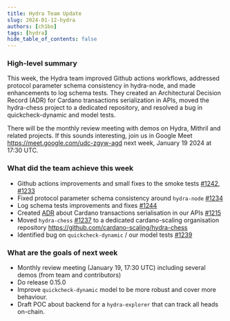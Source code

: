 ```yaml
---
title: Hydra Team Update
slug: 2024-01-12-hydra
authors: [ch1bo]
tags: [hydra]
hide_table_of_contents: false
---
```


### High-level summary

This week, the Hydra team improved Github actions workflows, addressed protocol
parameter schema consistency in hydra-node, and made enhancements to log schema
tests. They created an Architectural Decision Record (ADR) for Cardano
transactions serialization in APIs, moved the hydra-chess project to a dedicated
repository, and resolved a bug in quickcheck-dynamic and model tests.

There will be the monthly review meeting with demos on Hydra, Mithril and
related projects. If this sounds interesting, join us in Google Meet
https://meet.google.com/udc-zgyw-agd next week, January 19 2024 at 17:30 UTC.


### What did the team achieve this week

- Github actions improvements and small fixes to the smoke tests [\#1242](https://github.com/input-output-hk/hydra/pull/1242), [\#1233](https://github.com/input-output-hk/hydra/pull/1233)
- Fixed protocol parameter schema consistency around `hydra-node` [\#1234](https://github.com/input-output-hk/hydra/issues/1234)
- Log schema tests improvements and fixes [\#1244](https://github.com/input-output-hk/hydra/pull/1244)
- Created [ADR](https://github.com/input-output-hk/hydra/pull/1215/files?short_path=3a6c7dc#diff-3a6c7dcfd58c753d4e2639cbfeeff78b09bdd0709a01e6658884de790590c702) about Cardano transactions serialisation in our APIs
  [\#1215](https://github.com/input-output-hk/hydra/pull/1215)
- Moved `hydra-chess` [\#1237](https://github.com/input-output-hk/hydra/issues/1237) to a dedicated cardano-scaling organisation repository <https://github.com/cardano-scaling/hydra-chess>
- Identified bug on `quickcheck-dynamic` / our model tests [\#1239](https://github.com/input-output-hk/hydra/issues/1239)

### What are the goals of next week

- Monthly review meeting (January 19, 17:30 UTC) including several demos (from team and contributors)
- Do release 0.15.0
- Improve `quickcheck-dynamic` model to be more robust and cover more
  behaviour.
- Draft POC about backend for a `hydra-explorer` that can track all
  heads on-chain.
